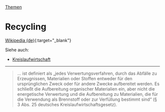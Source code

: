 [Themen](../themen.html)   

# Recycling

[Wikipedia (de)](https://de.wikipedia.org/wiki/Recycling){:target="_blank"}  

Siehe auch:
* [Kreislaufwirtschaft](../thema/kreislaufwirtschaft.html)

---

> ... ist definiert als „jedes Verwertungsverfahren, durch das Abfälle zu Erzeugnissen, Materialien oder Stoffen entweder für den ursprünglichen Zweck oder für andere Zwecke aufbereitet werden. Es schließt die Aufbereitung organischer Materialien ein, aber nicht die energetische Verwertung und die Aufbereitung zu Materialien, die für die Verwendung als Brennstoff oder zur Verfüllung bestimmt sind“ (§ 3 Abs. 25 deutsches Kreislaufwirtschaftsgesetz).
